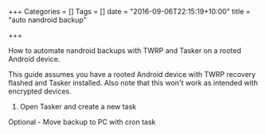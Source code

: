 +++
Categories = []
Tags = []
date = "2016-09-06T22:15:19+10:00"
title = "auto nandroid backup"

+++

How to automate nandroid backups with TWRP and Tasker on a rooted Android device.

This guide assumes you have a rooted Android device with TWRP recovery flashed and Tasker installed.
Also note that this won't work as intended with encrypted devices.


1. Open Tasker and create a new task





Optional - Move backup to PC with cron task
